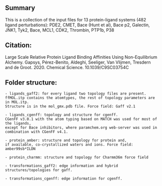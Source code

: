 
## Summary ##
This is a collection of the input files for 13 protein-ligand systems (482 ligand perturbations):
PDE2, CMET, Bace (Hunt et al), Bace p2, Galectin, JNK1, Tyk2, Bace, MCL1, CDK2, Thrombin, PTP1b, P38

## Citation: ##
  Large Scale Relative Protein Ligand Binding Affinities Using Non-Equilibrium Alchemy. Gapsys, Pérez-Benito, Aldeghi, Seeliger, Van Vlijmen, Tresdern and de Groot. 2020. Chemical Science. 10.1039/C9SC03754C

## Folder structure: ##
	- ligands_gaff2: for every ligand two topology files are present. 
	ffMOL.itp contains the atomtypes, the rest of topology parameters are in MOL.itp. 
	Structure is in the mol_gmx.pdb file. Force field: Gaff v2.1
	
	- ligands_cgenff: topology and structure for cgenff. 
	CGenFF v3.0.1 with the atom typing based on MATCH was used for most of the ligands, 
	except for Bace inhibitors, where paramchem.org web-server was used in combination with CGenFF v4.1.
	
	- protein_amber: structure and topology for protein and, 
	if available, co-crystallized waters and ions. Force field: amber99sb*ILDN
	
	- protein_charmm: structure and topology for Charmm36m force field
	
	- transformations_gaff2: edge information and hybrid structures/topologies for gaff.
	
	- transformations_cgenff: edge information for cgenff. 
	

